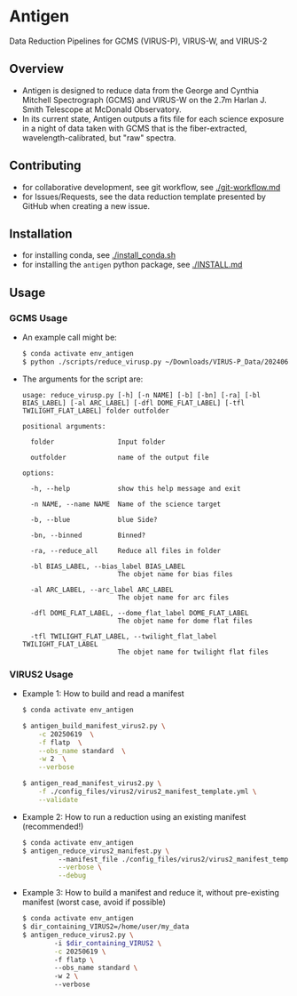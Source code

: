 # Antigen

Data Reduction Pipelines for GCMS (VIRUS-P), VIRUS-W, and VIRUS-2

## Overview

- Antigen is designed to reduce data from the George and Cynthia Mitchell Spectrograph (GCMS) and VIRUS-W on the 2.7m Harlan J. Smith Telescope at McDonald Observatory. 
- In its current state, Antigen outputs a fits file for each science exposure in a night of data taken with GCMS that is the fiber-extracted, wavelength-calibrated, but "raw" spectra.  

## Contributing

- for collaborative development, see git workflow, see [./git-workflow.md](./git-workflow.md)
- for Issues/Requests, see the data reduction template presented by GitHub when creating a new issue.

## Installation

- for installing conda, see [./install_conda.sh](./install_conda.sh)
- for installing the `antigen` python package, see [./INSTALL.md](INSTALL.md)

## Usage

### GCMS Usage

- An example call might be:

    ```bash
    $ conda activate env_antigen
    $ python ./scripts/reduce_virusp.py ~/Downloads/VIRUS-P_Data/20240606 ~/Downloads/VIRUS-P_Data/20240606/reduced -bn -ra -bl "zero" -tfl "Twilight flat" -al "comp" -b
    ```

- The arguments for the script are:

    ```plaintext
    usage: reduce_virusp.py [-h] [-n NAME] [-b] [-bn] [-ra] [-bl BIAS_LABEL] [-al ARC_LABEL] [-dfl DOME_FLAT_LABEL] [-tfl TWILIGHT_FLAT_LABEL] folder outfolder
    
    positional arguments:
    
      folder                Input folder
      
      outfolder             name of the output file
    
    options:
    
      -h, --help            show this help message and exit
      
      -n NAME, --name NAME  Name of the science target
      
      -b, --blue            blue Side?
      
      -bn, --binned         Binned?
      
      -ra, --reduce_all     Reduce all files in folder
      
      -bl BIAS_LABEL, --bias_label BIAS_LABEL
                            The objet name for bias files
                            
      -al ARC_LABEL, --arc_label ARC_LABEL
                            The objet name for arc files
                            
      -dfl DOME_FLAT_LABEL, --dome_flat_label DOME_FLAT_LABEL
                            The objet name for dome flat files
                            
      -tfl TWILIGHT_FLAT_LABEL, --twilight_flat_label TWILIGHT_FLAT_LABEL
                            The objet name for twilight flat files
    ```


### VIRUS2 Usage

- Example 1: How to build and read a manifest

    ```bash
    $ conda activate env_antigen
    
    $ antigen_build_manifest_virus2.py \
        -c 20250619  \
        -f flatp  \
        --obs_name standard  \
        -w 2  \
        --verbose
    
    $ antigen_read_manifest_virus2.py \
        -f ./config_files/virus2/virus2_manifest_template.yml \
        --validate
    ```


- Example 2: How to run a reduction using an existing manifest (recommended!)

    ```bash
    $ conda activate env_antigen
    $ antigen_reduce_virus2_manifest.py \ 
             --manifest_file ./config_files/virus2/virus2_manifest_template.yml \
             --verbose \
             --debug
    ```

- Example 3: How to build a manifest and reduce it, without pre-existing manifest (worst case, avoid if possible)

    ```bash
    $ conda activate env_antigen
    $ dir_containing_VIRUS2=/home/user/my_data
    $ antigen_reduce_virus2.py \ 
            -i $dir_containing_VIRUS2 \
            -c 20250619 \ 
            -f flatp \ 
            --obs_name standard \ 
            -w 2 \ 
            --verbose
    ```
